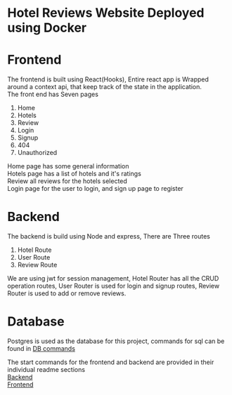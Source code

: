 # Hotel Reviews Website Deployed using Docker
# Frontend
The frontend is built using React(Hooks), Entire react app is Wrapped around a context api, that keep track of the state in the application. <br />
The front end has Seven pages<br />
<ol>
  <li>Home</li>
  <li>Hotels</li>
  <li>Review</li>
  <li>Login</li>
  <li>Signup</li>
  <li>404</li>
  <li>Unauthorized</li>
</ol>
Home page has some general information
<br />
Hotels page has a list of hotels and it's ratings
<br />
Review all reviews for the hotels selected
<br />
Login page for the user to login, and sign up page to register

# Backend
The backend is build using Node and express, There are Three routes
<br />
<ol>
<li>Hotel Route</li>
<li>User Route</li>
<li>Review Route</li>
</ol>
We are using jwt for session management, Hotel Router has all the CRUD operation routes, User Router is used for login and signup routes, Review Router is used to add or remove reviews.

# Database
Postgres is used as the database for this project, commands for sql can be found in 
<a href="https://github.com/Kshashum/HotelReviewsDocker/blob/main/backend/db.sql" target="_blank">DB commands</a>
<br />

The start commands for the frontend and backend are provided in their individual readme sections
<br />
<a href="https://github.com/Kshashum/HotelReviewsDocker/blob/main/backend/README.md" target="_blank">Backend</a>
<br />
<a href="https://github.com/Kshashum/HotelReviewsDocker/blob/main/react_frontend/README.md">Frontend</a>